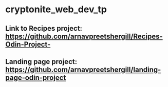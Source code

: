 # cryptonite_web_dev_tp
## Link to Recipes project: https://github.com/arnavpreetshergill/Recipes-Odin-Project-
## Landing page project: https://github.com/arnavpreetshergill/landing-page-odin-project
